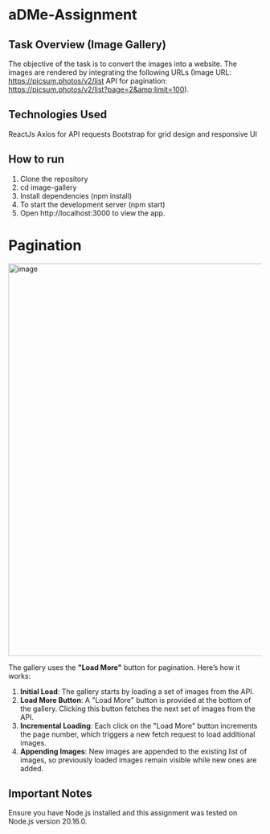 # aDMe-Assignment
## Task Overview (Image Gallery)
The objective of the task is to convert the images into a website. The images are rendered by integrating the following URLs (Image URL: https://picsum.photos/v2/list API for pagination: https://picsum.photos/v2/list?page=2&amp;limit=100).

## Technologies Used
ReactJs
Axios for API requests
Bootstrap for grid design and responsive UI

## How to run
1. Clone the repository
2. cd image-gallery
3. Install dependencies (npm install)
4. To start the development server (npm start)
5. Open http://localhost:3000 to view the app.

# Pagination
<img width="781" alt="image" src="https://github.com/user-attachments/assets/a937a688-7187-48aa-a14c-a1089183747d">

The gallery uses the **"Load More"** button for pagination. Here’s how it works:
1. **Initial Load**: The gallery starts by loading a set of images from the API.
2. **Load More Button**: A "Load More" button is provided at the bottom of the gallery. Clicking this button fetches the next set of images from the API.
3. **Incremental Loading**: Each click on the "Load More" button increments the page number, which triggers a new fetch request to load additional images.
4. **Appending Images**: New images are appended to the existing list of images, so previously loaded images remain visible while new ones are added.

## Important Notes
Ensure you have Node.js installed and this assignment was tested on Node.js version 20.16.0.

